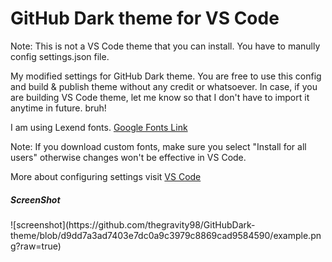 # GitHub Dark theme for VS Code
Note: This is not a VS Code theme that you can install. You have to manully config settings.json file.

My modified settings for GitHub Dark theme. You are free to use this config and build & publish theme without any credit or whatsoever. In case, if you are building VS Code theme, let me know so that I don't have to import it anytime in future. bruh! 

I am using Lexend fonts. [Google Fonts Link](https://fonts.google.com/specimen/Lexend)

Note: If you download custom fonts, make sure you select "Install for all users" otherwise changes won't be effective in VS Code.

More about configuring settings visit [VS Code](https://code.visualstudio.com/docs/getstarted/settings)

<h5>ScreenShot</h5>
![screenshot](https://github.com/thegravity98/GitHubDark-theme/blob/d9dd7a3ad7403e7dc0a9c3979c8869cad9584590/example.png?raw=true)
